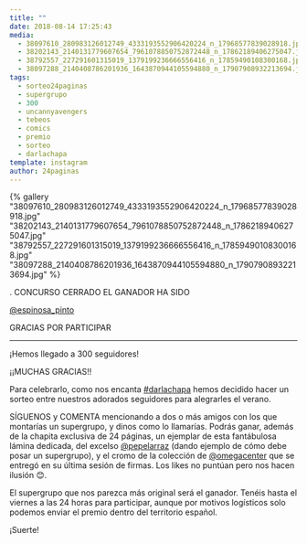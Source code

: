 ```yaml
---
title: ""
date: 2018-08-14 17:25:43
media: 
  - 38097610_280983126012749_4333193552906420224_n_17968577839028918.jpg
  - 38202143_2140131779607654_7961078850752872448_n_17862189406275047.jpg
  - 38792557_227291601315019_1379199236666556416_n_17859490108300168.jpg
  - 38097288_2140408786201936_1643870944105594880_n_17907908932213694.jpg
tags: 
  - sorteo24paginas
  - supergrupo
  - 300
  - uncannyavengers
  - tebeos
  - comics
  - premio
  - sorteo
  - darlachapa
template: instagram
author: 24paginas
---
```


{% gallery "38097610_280983126012749_4333193552906420224_n_17968577839028918.jpg" "38202143_2140131779607654_7961078850752872448_n_17862189406275047.jpg" "38792557_227291601315019_1379199236666556416_n_17859490108300168.jpg" "38097288_2140408786201936_1643870944105594880_n_17907908932213694.jpg" %}

.
CONCURSO CERRADO
EL GANADOR HA SIDO

[@espinosa_pinto](https://instagram.com/espinosa_pinto)

GRACIAS POR PARTICIPAR
****************************


¡Hemos llegado a 300 seguidores!


¡¡MUCHAS GRACIAS!!


Para celebrarlo, como nos encanta [#darlachapa](/etiquetas/darlachapa) hemos decidido hacer un sorteo entre nuestros adorados seguidores para alegrarles el verano.


SÍGUENOS y COMENTA mencionando a dos o más amigos con los que montarías un supergrupo, y dinos como lo llamarías. Podrás ganar, además de la chapita exclusiva de 24 páginas, un ejemplar de esta fantábulosa lámina dedicada, del excelso [@pepelarraz](https://instagram.com/pepelarraz) (dando ejemplo de cómo debe posar un supergrupo), y el cromo de la colección de [@omegacenter](https://instagram.com/omegacenter) que se entregó en su última sesión de firmas. Los likes no puntúan pero nos hacen ilusión 😊.


El supergrupo que nos parezca más original será el ganador. Tenéis hasta el viernes a las 24 horas para participar, aunque por motivos logísticos solo podemos enviar el premio dentro del territorio español.


¡Suerte!

